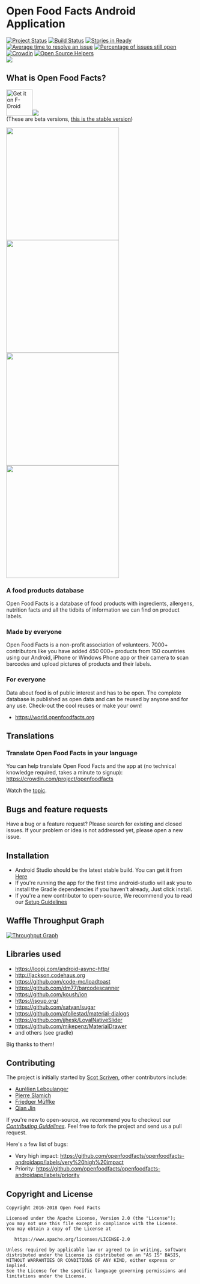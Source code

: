 Open Food Facts Android Application
===================================

[![Project Status](http://opensource.box.com/badges/active.svg)](http://opensource.box.com/badges)
[![Build Status](https://travis-ci.org/openfoodfacts/openfoodfacts-androidapp.svg?branch=master)](https://travis-ci.org/openfoodfacts/openfoodfacts-androidapp)
[![Stories in Ready](https://badge.waffle.io/openfoodfacts/openfoodfacts-androidapp.svg?label=ready&title=Ready)](https://waffle.io/openfoodfacts/openfoodfacts-androidapp)
[![Average time to resolve an issue](https://isitmaintained.com/badge/resolution/openfoodfacts/openfoodfacts-androidapp.svg)](https://isitmaintained.com/project/openfoodfacts/openfoodfacts-androidapp "Average time to resolve an issue")
[![Percentage of issues still open](https://isitmaintained.com/badge/open/openfoodfacts/openfoodfacts-androidapp.svg)](https://isitmaintained.com/project/openfoodfacts/openfoodfacts-androidapp "Percentage of issues still open")
[![Crowdin](https://d322cqt584bo4o.cloudfront.net/openfoodfacts/localized.svg)](https://crowdin.com/project/openfoodfacts)
[![Open Source Helpers](https://www.codetriage.com/openfoodfacts/openfoodfacts-androidapp/badges/users.svg)](https://www.codetriage.com/openfoodfacts/openfoodfacts-androidapp)
<br>
<img src="https://static.openfoodfacts.org/images/misc/openfoodfacts-logo-en-178x150.png">
## What is Open Food Facts?

<a href="https://f-droid.org/app/openfoodfacts.github.scrachx.openfood"><img src="https://f-droid.org/badge/get-it-on.png" alt="Get it on F-Droid" height="70"></a><a href="https://play.google.com/store/apps/details?id=openfoodfacts.github.scrachx.openfood"><img src=https://play.google.com/intl/en_us/badges/images/badge_new.png></a><br>
(These are beta versions, <a href="https://play.google.com/store/apps/details?id=org.openfoodfacts.scanner">this is the stable version</a>)

<img src="https://lh3.googleusercontent.com/8WatIseTIIFe5dLA2Gje3CVFZkiLWKVkt4RjuxtdQk56G1MEHmQ5cR57ICQnTFaSLss=h900" height="300"><img src="https://lh3.googleusercontent.com/xSkBdFey8CNhIN7lBjAWGzuMd6hTdfKNeeWI0dchehqyL3CgyU7jER5C5dM_CzwQyJA=h900" height="300"><img src="https://lh3.googleusercontent.com/bbDgVhz73xXZzA2-QjkvP3V0aFeX9iys5lh2vWmjMsg4UlMXERBxoRqAGcgW6YFbJaET=h900" height="300"><img src="https://lh3.googleusercontent.com/bL1v0l8BKfHQG2x4k-macPi5w3dGLbxGDaBuRPtKTzXE56-HXQmNXk0Ew60v1Kyh3g=h900" height="300">

### A food products database

Open Food Facts is a database of food products with ingredients, allergens, nutrition facts and all the tidbits of information we can find on product labels.

### Made by everyone

Open Food Facts is a non-profit association of volunteers.
7000+ contributors like you have added 450 000+ products from 150 countries using our Android, iPhone or Windows Phone app or their camera to scan barcodes and upload pictures of products and their labels.

### For everyone

Data about food is of public interest and has to be open. The complete database is published as open data and can be reused by anyone and for any use. Check-out the cool reuses or make your own!
- <https://world.openfoodfacts.org>

## Translations

### Translate Open Food Facts in your language

You can help translate Open Food Facts and the app at (no technical knowledge required, takes a minute to signup): <br>
https://crowdin.com/project/openfoodfacts

Watch the [topic](https://github.com/openfoodfacts/openfoodfacts-androidapp/issues/49).

## Bugs and feature requests

Have a bug or a feature request? Please search for existing and closed issues. If your problem or idea is not addressed yet, please open a new issue.

## Installation

* Android Studio should be the latest stable build. You can get it from [Here](https://developer.android.com/studio/index.html)
* If you're running the app for the first time android-studio will ask you to install the Gradle dependencies if you haven't already, Just click install.
* If you're a new contributor to open-source, We recommend you to read our [Setup Guidelines](https://github.com/openfoodfacts/openfoodfacts-androidapp/blob/master/SETUP_GUIDELINES.md)



## Waffle Throughput Graph

[![Throughput Graph](https://graphs.waffle.io/openfoodfacts/openfoodfacts-androidapp/throughput.svg)](https://waffle.io/openfoodfacts/openfoodfacts-androidapp/metrics/throughput)

## Libraries used

- https://loopj.com/android-async-http/
- http://jackson.codehaus.org
- https://github.com/code-mc/loadtoast
- https://github.com/dm77/barcodescanner
- https://github.com/koush/ion
- https://jsoup.org/
- https://github.com/satyan/sugar
- https://github.com/afollestad/material-dialogs
- https://github.com/jjhesk/LoyalNativeSlider
- https://github.com/mikepenz/MaterialDrawer
- and others (see gradle)

Big thanks to them!

## Contributing

The project is initially started by [Scot Scriven](https://github.com/itchix), other contributors include:
- [Aurélien Leboulanger](https://github.com/herau)
- [Pierre Slamich](https://github.com/teolemon)
- [Friedger Müffke](https://github.com/friedger)
- [Qian Jin](https://github.com/jinqian)

If you're new to open-source, we recommend you to checkout our [_Contributing Guidelines_](https://github.com/openfoodfacts/openfoodfacts-androidapp/blob/master/CONTRIBUTING.md). Feel free to fork the project and send us a pull request.

Here's a few list of bugs:
- Very high impact: https://github.com/openfoodfacts/openfoodfacts-androidapp/labels/very%20high%20impact
- Priority: https://github.com/openfoodfacts/openfoodfacts-androidapp/labels/priority

## Copyright and License

    Copyright 2016-2018 Open Food Facts

    Licensed under the Apache License, Version 2.0 (the "License");
    you may not use this file except in compliance with the License.
    You may obtain a copy of the License at

       https://www.apache.org/licenses/LICENSE-2.0

    Unless required by applicable law or agreed to in writing, software
    distributed under the License is distributed on an "AS IS" BASIS,
    WITHOUT WARRANTIES OR CONDITIONS OF ANY KIND, either express or implied.
    See the License for the specific language governing permissions and 
    limitations under the License.
